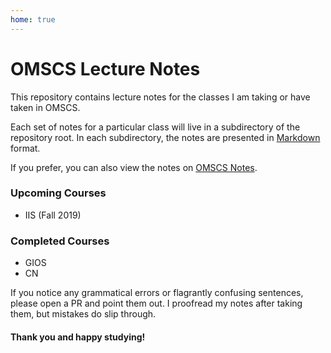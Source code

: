 ```yaml
---
home: true
---
```

# OMSCS Lecture Notes

This repository contains lecture notes for the classes I am taking or have taken in OMSCS.

Each set of notes for a particular class will live in a subdirectory of the repository root. In each subdirectory,
the notes are presented in [Markdown](https://en.wikipedia.org/wiki/Markdown) format.

If you prefer, you can also view the notes on [OMSCS Notes](https://www.omscs-notes.com).

### Upcoming Courses

- IIS (Fall 2019)

### Completed Courses

- GIOS
- CN

If you notice any grammatical errors or flagrantly confusing sentences, please open a PR and point them out. I proofread my notes after taking them, but mistakes do slip through.

#### Thank you and happy studying!
